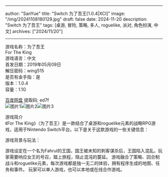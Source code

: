 
---
author: "SanYue"
title: "Switch 为了吾王[1.0.4|XCI]"
image: "/img/20241108180129.jpg"
draft: false
date: 2024-11-20
description: "Switch 为了吾王"
tags: [桌游, 冒险, 策略, 多人, roguelike, 派对, 角色扮演, 中文]
archives: ["2024/11/20"]

---

游戏名称：为了吾王   
For The King    
游戏语言：中文  
首发日期：2019年05月09日  
解压密码：wing515  
是否有金手指：是  
版本：1.0.4   
容量：1.1G

[百度网盘](https//pan.baidu.com/s/1fpSTSrjUZ5EXO7ocxWwxoA) 提取码: ed7f  
![图片1](/img/ebdf75.jpg)![图片2](/img/165ba9.jpg)![图片3](/img/6f5235.jpg)  

游戏简介  
《For The King》（为了吾王）是一款结合了桌游和roguelike元素的战略RPG游戏，适用于Nintendo Switch平台。以下是关于这款游戏的一些关键信息：

游戏背景与玩法：

游戏设定在一个名为Fahrul的王国，国王被未知的刺客谋杀后，王国陷入混乱。玩家需要响应女王的号召，踏上旅程，阻止混沌的蔓延。
游戏融合了策略、回合制战斗和roguelike元素，每次游戏都是独一无二的体验，拥有程序生成的地图、任务和事件。
玩家可以单人游戏，也可以本地或在线合作游戏。
